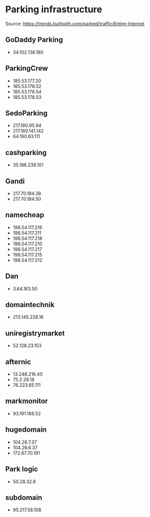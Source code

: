 # Parking infrastructure

Source: https://trends.builtwith.com/parked/traffic/Entire-Internet

## GoDaddy Parking

- 34.102.136.180

## ParkingCrew

- 185.53.177.20
- 185.53.178.52 
- 185.53.178.54
- 185.53.178.53

## SedoParking

- 217.160.95.94
- 217.160.141.142
- 64.190.63.111

## cashparking
- 35.186.238.101

## Gandi

- 217.70.184.38
- 217.70.184.50

## namecheap

- 198.54.117.216
- 198.54.117.211
- 198.54.117.218
- 198.54.117.210
- 198.54.117.217
- 198.54.117.215
- 198.54.117.212

## Dan
- 3.64.163.50

## domaintechnik
- 213.145.228.16

## uniregistrymarket
- 52.128.23.153 

## afternic
- 13.248.216.40
- 75.2.26.18
- 76.223.65.111

## markmonitor
- 93.191.168.52

## hugedomain
- 104.26.7.37 
- 104.26.6.37
- 172.67.70.191 

## Park logic
- 50.28.32.8

## subdomain
- 95.217.58.108 